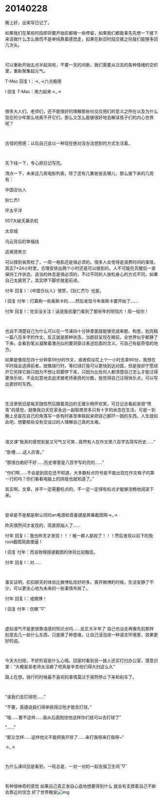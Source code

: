 # 20140228

晚上好，出来写日记了。

如果我们在某些时段即将要开始前都做一些停留，如果我们都能事先先想一下接下来该做什么怎么做而不是单纯靠着感觉走，如果在新旧时段交接之际我们能够多回几次头。

<br/>

可以重新开始五点半起床啦，不要一天的间断，我们需要从过去的各种情绪的交织里，重新聚集起元气。

T-Mac 回复 I：→_→六点极限

I 回复 T-Mac：用力起来→_→

<br/>

很多大人们、老师们，还不能很好的理解那些社交应用们的意义之所在以及为什么现在的少年那么地离不开它们，那么又怎么能够很好地去解读孩子们的内心世界呢？

<br/>

古怪的预感：以后自己会以一种现在绝对没办法想到的方式生活着。

<br/>

先下线一下，专心把日记写完。

清点一下，未来这几周电影列表，除了还有几集爸爸去哪儿，那么接下来的几周有：

中国合伙人 

狄仁杰1 

环太平洋 

007大破天幕杀机 

太空城 

乌云背后的幸福线 

逃离德黑兰 

可以撑到省质检了，一周一电影还是很必须的。很多人会觉得是浪费时间的事情，其实7×24小时里，合理安排出两个小时还是可以做到的。人不可能在苏醒后一直保持工作状态，适当的休息是很必须的，不过不同的人放松身心的方式不同，如果自己太疲劳了，其实停下脚步就是前进。

付年 回复 I：《中国合伙人》很赞，《狄仁杰1》也是。

I 回复 付年：打算刷一些奥斯卡的…...然后发现今年奥斯卡要开始了…...

付年 回复 I：完全没关注！话说我去厦门看到了那些年的明信片！周一给你！

<br/>

也说不清楚自己为什么可以在一节课四十分钟里面就能够完成审题、构思，到完稿一篇八百多字的作文。反正就是那种状态，当题目呈现在眼前，全世界似乎都静了下来，会看到笔尖凝聚着激光似的要洞穿过表述后面的含义，可自己有挺奇怪的地方。

如果是像现在四十分钟拿56分的作文，或者假设花上个一小时去拿60分，我想在平时我会选择前者。就像骑行时，等红绿灯我可以更快到达对面，但是我却宁愿绕开它另择它路只因为不想让双脚停下来，只因为比任何人都清楚自己怎么才能过得更快乐些，不会刻意地去追求被老师表扬的分数，我觉得自己过得快乐点，可以写出更好的东西。

<br/>

生活里依旧是每天随性然后跟着周边的无厘头畅怀欢笑，可日记总看起来很“愤青”的感觉，就像我白天在家永远一副智商至多只有十岁的状态在生活，可是一到晚上总是在自己的角落写一些有时甚至串联起来把自己都吓一跳的东西。人生就如此吧，想要那些没有交谈过的人理解自己真的太难。

<br/>

语文课“我真的感觉到是又可气又可笑…竟然有人在作文里八百字去简写历史……”

“卧槽…...这人厉害。” 

“那很白痴好不好…...历史哪里是八百字写的完的...…”

“你们啊…...不会是到现在还不知道，大多数标点符号是不能出现在作文格子的第一行的吗？你们看看电脑上的排版也就知道了。” 

其实啊，文章，并不一定需要标点的，不一定一定得有标点才能够流畅地阅读下来。

<br/>

安卓是不是都是默认同时an电源和音量键是屏幕截图啊→_→ 

昨天偶然间才发现的，简直原始人了……

付年 回复 I：我也昨天才发现！！！被一群人鄙视了！！！然后发现以前下的免root截图简直傻逼！

I 回复 付年：而且物理按键截图的体验比较酷炫。

付年 回复 I：对…...

<br/>

事实证明，扣扣聊天的体验比微博私信好的多。离开微博的时候，生活安静了不少，可以更全心地为未来的一些事情布局了。

付年 回复 I：戒微博！

I 回复 付年：伤眼ˇ▽ˇ

<br/>

虚拟语气不是更很靠语感的知识点吗…...反正大半年了 自己也没走再像先前那样刻意去几一些什么东西，只是换了种思维，让自己浸泡进一种语言环境里，效果更好的说。

<br/>

今天大扫除，不好形容是什么心情。回家时看到另一拨人还买打扫办公室，潜意识里：“大概是吴老师太洁癖了吧真是辛苦他们得大扫这么久” 

路上在想，骑行的时候最不喜欢的事情莫过于突然停止下来和刹车了。

<br/>

“诶我们去打球吧…...”

“不要，英捷说我们得单挑得过他才能去打球。”

“哦…...要不这样…...我从后面抱住他这样你们就可以去打球了”

“……”

“那又怎样…...这样他又不能把我开除了...…来打我呀来打我呀~”

→_→

<br/>

为什么课间总是看到，一班总是，一对一对的一起去强卫生间ˇ▽ˇ

<br/>

有种很神奇的感觉 如果自己真正发自心底地想要得到什么 就会有支撑着自己不断去靠近的信念 好了世界晚安![img](http://qzonestyle.gtimg.cn/qzone/em/e175.gif)